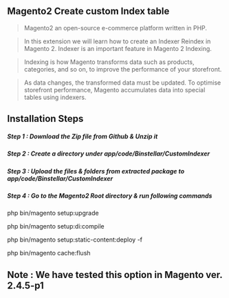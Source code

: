 ## Magento2 Create custom Index table

> Magento2 an open-source e-commerce platform written in PHP.

> In this extension we will learn how to create an Indexer Reindex in Magento 2. Indexer is an important feature in Magento 2 Indexing.

> Indexing is how Magento transforms data such as products, categories, and so on, to improve the performance of your storefront.

> As data changes, the transformed data must be updated. To optimise storefront performance, Magento accumulates data into special tables using indexers.


## Installation Steps

##### Step 1 : Download the Zip file from Github & Unzip it
##### Step 2 : Create a directory under app/code/Binstellar/CustomIndexer
##### Step 3 : Upload the files & folders from extracted package to app/code/Binstellar/CustomIndexer
##### Step 4 : Go to the Magento2 Root directory & run following commands

php bin/magento setup:upgrade

php bin/magento setup:di:compile

php bin/magento setup:static-content:deploy -f

php bin/magento cache:flush


## Note : We have tested this option in Magento ver. 2.4.5-p1